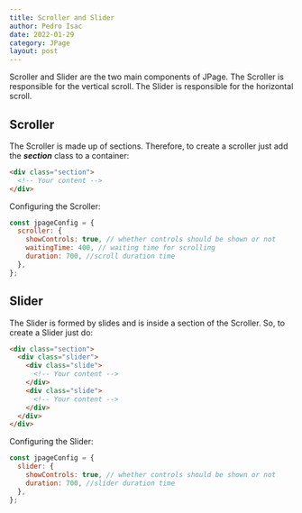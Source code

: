 ```yaml
---
title: Scroller and Slider
author: Pedro Isac
date: 2022-01-29
category: JPage
layout: post
---
```


Scroller and Slider are the two main components of JPage. The Scroller is responsible for the vertical scroll. The Slider is responsible for the horizontal scroll.

## Scroller

The Scroller is made up of sections. Therefore, to create a scroller just add the **_section_** class to a container:

```html
<div class="section">
  <!-- Your content -->
</div>
```

Configuring the Scroller:

```javascript
const jpageConfig = {
  scroller: {
    showControls: true, // whether controls should be shown or not
    waitingTime: 400, // waiting time for scrolling
    duration: 700, //scroll duration time
  },
};
```

## Slider

The Slider is formed by slides and is inside a section of the Scroller. So, to create a Slider just do:

```html
<div class="section">
  <div class="slider">
    <div class="slide">
      <!-- Your content -->
    </div>
    <div class="slide">
      <!-- Your content -->
    </div>
  </div>
</div>
```

Configuring the Slider:

```javascript
const jpageConfig = {
  slider: {
    showControls: true, // whether controls should be shown or not
    duration: 700, //slider duration time
  },
};
```
